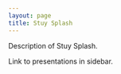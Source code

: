 ```yaml
---
layout: page
title: Stuy Splash
---
```

Description of Stuy Splash.

Link to presentations in sidebar.
